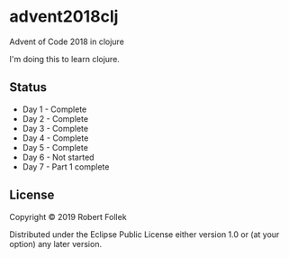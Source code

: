 # advent2018clj

Advent of Code 2018 in clojure

I'm doing this to learn clojure.

## Status

* Day 1 - Complete
* Day 2 - Complete
* Day 3 - Complete
* Day 4 - Complete
* Day 5 - Complete
* Day 6 - Not started
* Day 7 - Part 1 complete

## License

Copyright © 2019 Robert Follek

Distributed under the Eclipse Public License either version 1.0 or (at
your option) any later version.
